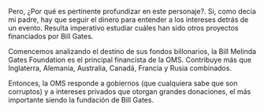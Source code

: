 Pero, ¿Por qué es pertinente profundizar en este personaje?. 
Si, como decía mi padre, hay que seguir el dinero para entender a los intereses detrás de un evento. Resulta imperativo estudiar cuáles han sido otros proyectos financiados por Bill Gates. 

Comencemos analizando el destino de sus fondos billonarios, la Bill Melinda Gates Foundation es el principal financista de la OMS. Contribuye más que Inglaterra, Alemania, Australia, Canadá, Francia y Rusia combinados. 

Entonces, la OMS responde a gobiernos (que cualquiera sabe que son corruptos) y a intereses privados que otorgan grandes donaciones, el más importante siendo la fundación de Bill Gates.

